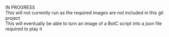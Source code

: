 IN PROGRESS <br/>
This will not currently run as the required images are not included in this git project <br/>
This will eventually be able to turn an image of a BotC script into a json file required to play it
